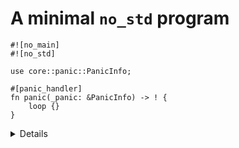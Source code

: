 # A minimal `no_std` program

```rust,editable,compile_fail
#![no_main]
#![no_std]

use core::panic::PanicInfo;

#[panic_handler]
fn panic(_panic: &PanicInfo) -> ! {
    loop {}
}
```

<details>

- This will compile to an empty binary.
- `std` provides a panic handler; without it we must provide our own.
- It can also be provided by another crate, such as `panic-halt`.
- Depending on the target, you may need to compile with `panic = "abort"` to
  avoid an error about `eh_personality`.
- Note that there is no `main` or any other entry point; it's up to you to
  define your own entry point. This will typically involve a linker script and
  some assembly code to set things up ready for Rust code to run.

</details>
